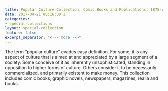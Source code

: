```yaml
---
title: Popular Culture Collection, Comic Books and Publications, 1875-current
date: 2017-04-21 08:16:00 Z
categories:
- special-collections
layout: special-collection
feature: false
excerpt_separator: "<!-- more -->"
---
```


The term “popular culture” evades easy definition. For some, it is any aspect of culture that is aimed at and appreciated by a large segment of a society. Some conceive of it as inherently unsophisticated, standing in opposition to higher forms of culture. Others consider it to be necessarily commercialized, and primarily existent to make money. This collection includes comic books, graphic novels, newspapers, magazines, realia and books.
<!-- more -->
